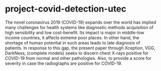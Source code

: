 # project-covid-detection-utec


The novel coronavirus 2019 (COVID-19) expands over the world has implied many challenges for health systems like diagnostic methods acquisition of high sensibility and low cost-benefit. Its impact is major in middle-low income countries, it affects extreme poor places. In other hand, the shortage of human potential in such areas leads to late diagnosis of patients. In response to this gap, the present paper through Xception, VGG, DarkNess, (complete models) seeks to discern chest X-rays positive for COVID-19 from normal and other pathologies. Also, to provide a score for severity in case the radiographs are positive for COVID-19. 



